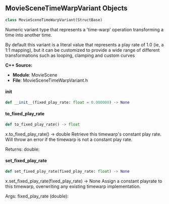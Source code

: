 ## MovieSceneTimeWarpVariant Objects

```python
class MovieSceneTimeWarpVariant(StructBase)
```

Numeric variant type that represents a 'time-warp' operation transforming a time into another time.

By default this variant is a literal value that represents a play rate of 1.0 (ie, a 1:1 mapping), but it can be customized
to provide a wide range of different transformations such as looping, clamping and custom curves

**C++ Source:**

- **Module**: MovieScene
- **File**: MovieSceneTimeWarpVariant.h

<a id="unreal.MovieSceneTimeWarpVariant.__init__"></a>

#### __init__

```python
def __init__(fixed_play_rate: float = 0.000000) -> None
```

<a id="unreal.MovieSceneTimeWarpVariant.to_fixed_play_rate"></a>

#### to_fixed_play_rate

```python
def to_fixed_play_rate() -> float
```

x.to_fixed_play_rate() -> double
Retrieve this timewarp's constant play rate. Will throw an error if the timewarp is not a constant play rate.

Returns:
    double:

<a id="unreal.MovieSceneTimeWarpVariant.set_fixed_play_rate"></a>

#### set_fixed_play_rate

```python
def set_fixed_play_rate(fixed_play_rate: float) -> None
```

x.set_fixed_play_rate(fixed_play_rate) -> None
Assign a constant playrate to this timewarp, overwriting any existing timewarp implementation.

Args:
    fixed_play_rate (double):

<a id="unreal.MovieSceneNumericVariant"></a>